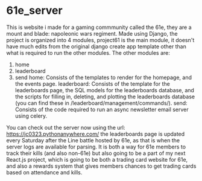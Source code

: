 # 61e_server
This is website i made for a gaming commmunity called the 61e, they are a mount and blade: napoleonic wars regiment.
Made using Django, the project is organized into 4 modules, project61 is the main module, it doesn't have much edits from the original django create app template other than what is required to run the other modules.
The other modules are:
1. home
2. leaderboard
3. send
home:
Consists of the templates to render for the homepage, and the events page.
leaderboard:
Consists of the template for the leaderboards page, the SQL models for the leaderboards database,
and the scripts for filling in, deleting, and plotting the leaderboards database (you can find these in /leaderboard/management/commands/).
send:
Consists of the code required to run an async newsletter email server using celery.

You can check out the server now using the url: https://jc0323.pythonanywhere.com/
the leaderboards page is updated every Saturday after the Line battle hosted by 61e, as that is when the server logs are available for parsing. 
It is both a way for 61e members to track their kills (and also non-61e) but also going to be a part of my next React.js project, which is going to be
both a trading card website for 61e, and also a rewards system that gives members chances to get trading cards based on attendance and kills. 


